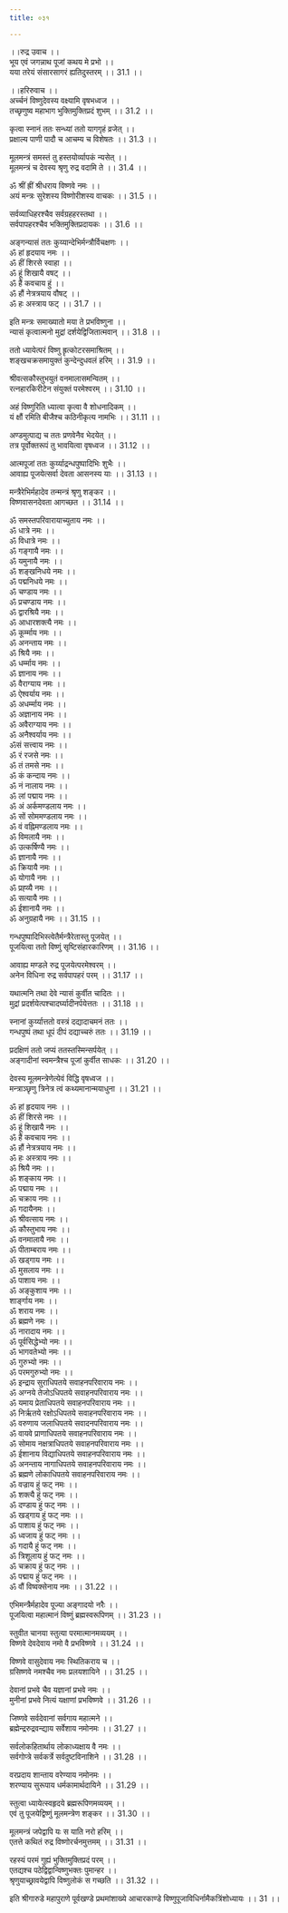 ```yaml
---
title: ०३१

---
```

।।रुद्र उवाच ।।  
भूय एवं जगन्नाथ पूजां कथय मे प्रभो ।।  
यया तरेयं संसारसागरं ह्यतिदुस्तरम् ।। 31.1 ।।  
  
।।हरिरुवाच ।।  
अर्च्चनं विष्णुदेवस्य वक्ष्यामि वृषभध्वज ।।  
तच्छृणुष्व महाभाग भुक्तिमुक्तिप्रदं शुभम् ।। 31.2 ।।  
  
कृत्वा स्नानं ततः सन्ध्यां ततो यागगृहं व्रजेत् ।।  
प्रक्षाल्य पाणी पादौ च आचम्य च विशेषतः ।। 31.3 ।।  
  
मूलमन्त्रं समस्तं तु हस्तयोर्व्यापकं न्यसेत् ।।  
मूलमन्त्रं च देवस्य श्रृणु रुद्र वदामि ते ।। 31.4 ।।  
  
ॐ श्रीं ह्रीं श्रीधराय विष्णवे नमः ।।  
अयं मन्त्रः सुरेशस्य विष्णोरीशस्य वाचकः ।। 31.5 ।।  
  
सर्वव्याधिहरश्चैव सर्वग्रहहरस्तथा ।।  
सर्वपापहरश्चैव भक्तिमुक्तिप्रदायकः ।। 31.6 ।।  
  
अङ्गन्यासं ततः कुय्यान्देभिर्मन्त्रौर्विचक्षणः ।।  
ॐ हां हृदयाय नमः ।।  
ॐ हीं शिरसे स्वाहा ।।  
ॐ हूं शिखायै वषट्‌ ।।  
ॐ हैं कवचाय हुं ।।  
ॐ हौं नेत्रत्रयाय वौषट्‌ ।।  
ॐ हः अस्त्राय फट्‌ ।। 31.7 ।।  
  
इति मन्त्रः समाख्यातो मया ते प्रभविष्णुना ।।  
न्यासं कृत्वात्मनो मुद्रां दर्शयेद्विजितात्मवान् ।। 31.8 ।।  
  
ततो ध्यायेत्परं विष्णु ह्रृत्कोटरसमाश्रितम् ।।  
शङ्खचक्रसमायुक्तं कुन्देन्दुधवलं हरिम् ।। 31.9 ।।  
  
श्रीवत्सकौस्तुभयुतं वनमालासमन्वितम् ।।  
रत्नहारकिरीटेन संयुक्तं परमेश्वरम् ।। 31.10 ।।  
  
अहं विष्णुरिति ध्यात्वा कृत्वा वै शोधनादिकम् ।।  
यं क्षौं रमिति बीजैश्च कठिनीकृत्य नामभिः ।। 31.11 ।।  
  
अण्डमुत्पाद्य च ततः प्रणवेनैव भेदयेत् ।।  
तत्र पूर्वोक्तरूपं तु भावयित्वा वृषध्वज ।। 31.12 ।।  
  
आत्मपूजां ततः कुर्य्याद्रन्धपुष्पादिभिः शुभैः ।।  
आवाह्य पूजयेत्सर्वा देवता आसनस्य याः ।। 31.13 ।।  
  
मन्त्रैरेभिर्महादेव तन्मन्त्रं श्रृणु शङ्कर ।।  
विष्णवासनदेवता आगच्छत ।। 31.14 ।।  
  
ॐ समस्तपरिवारायाच्युताय नमः ।।  
ॐ धात्रे नमः ।।  
ॐ विधात्रे नमः ।।  
ॐ गङ्गायै नमः ।।  
ॐ यमुनायै नमः ।।  
ॐ शङ्खनिधये नमः ।।  
ॐ पद्मनिधये नमः ।।  
ॐ चण्डाय नमः ।।  
ॐ प्रचण्डाय नमः ।।  
ॐ द्वारश्रियै नमः ।।  
ॐ आधारशक्त्यै नमः ।।  
ॐ कूर्म्माय नमः ।।  
ॐ अनन्ताय नमः ।।  
ॐ श्रियै नमः ।।  
ॐ धर्म्माय नमः ।।  
ॐ ज्ञानाय नमः ।।  
ॐ वैराग्याय नमः ।।  
ॐ ऐश्वर्याय नमः ।।  
ॐ अधर्म्माय नमः ।।  
ॐ अज्ञानाय नमः ।।  
ॐ अवैराग्याय नमः ।।  
ॐ अनैश्वर्याय नमः ।।  
ॐसं सत्त्वाय नमः ।।  
ॐ रं रजसे नमः ।।  
ॐ तं तमसे नमः ।।  
ॐ कं कन्दाय नमः ।।  
ॐ नं नालाय नमः ।।  
ॐ लां पद्माय नमः ।।  
ॐ अं अर्कमण्डलाय नमः ।।  
ॐ सों सोममण्डलाय नमः ।।  
ॐ वं वह्निमण्डलाय नमः ।।  
ॐ विमलायै नमः ।।  
ॐ उत्कर्षिण्यै नमः ।।  
ॐ ज्ञानायै नमः ।।  
ॐ क्रियायै नमः ।।  
ॐ योगायै नमः ।।  
ॐ प्रह्व्यै नमः ।।  
ॐ सत्यायै नमः ।।  
ॐ ईशानायै नमः ।।  
ॐ अनुग्रहायै नमः ।। 31.15 ।।  
  
गन्धपुष्पादिभिस्त्वेतैर्मन्त्रैरेतास्तु पूजयेत् ।।  
पूजयित्वा ततो विष्णुं सृष्टिसंहारकारिणम् ।। 31.16 ।।  
  
आवाह्य मण्डले रुद्र पूजयेत्परमेश्वरम् ।।  
अनेन विधिना रुद्र सर्वपापहरं परम् ।। 31.17 ।।  
  
यथात्मनि तथा देवे न्यासं कुर्वीत चादितः ।।  
मुद्रां प्रदर्शयेत्पश्चादर्घ्यादीनर्पयेत्ततः ।। 31.18 ।।  
  
स्नानां कुर्य्यात्ततो वस्त्रं दद्यादाचमनं ततः ।।  
गन्धपुष्पं तथा धूपं दीपं दद्याच्चरुं ततः ।। 31.19 ।।  
  
प्रदक्षिणं ततो जप्यं ततस्तस्मिन्सर्पयेत् ।।  
अङ्गादीनां स्वमन्त्रैश्च पूजां कुर्वीत साधकः ।। 31.20 ।।  
  
देवस्य मूलमन्त्रेणेत्येवं विद्धि वृषध्वज ।।  
मन्त्राञ्छृणु त्रिनेत्र त्वं कथ्यमानान्मयाधुना ।। 31.21 ।।  
  
ॐ हां हृदयाय नमः ।।  
ॐ हीं शिरसे नमः ।।  
ॐ हूं शिखायै नमः ।।  
ॐ हैं कवचाय नमः ।।  
ॐ हौं नेत्रत्रयाय नमः ।।  
ॐ हः अस्त्राय नमः ।।  
ॐ श्रियै नमः ।।  
ॐ शङ्काय नमः ।।  
ॐ पद्माय नमः ।।  
ॐ चक्राय नमः ।।  
ॐ गदायैनमः ।।  
ॐ श्रीवत्साय नमः ।।  
ॐ कौस्तुभाय नमः ।।  
ॐ वनमालायै नमः ।।  
ॐ पीताम्बराय नमः ।।  
ॐ खड्गाय नमः ।।  
ॐ मुसलाय नमः ।।  
ॐ पाशाय नमः ।।  
ॐ अङ्कुशाय नमः ।।  
शार्ङ्गाय नमः ।।  
ॐ शराय नमः ।।  
ॐ ब्रह्मणे नमः ।।  
ॐ नारादाय नमः ।।  
ॐ पूर्वसिद्धेभ्यो नमः ।।  
ॐ भागवतेभ्यो नमः ।।  
ॐ गुरुभ्यो नमः ।।  
ॐ परमगुरुभ्यो नमः ।।  
ॐ इन्द्राय सुराधिपतये सवाहनपरिवाराय नमः ।।  
ॐ अग्नये तेजोऽधिपतये सवाहनपरिवाराय नमः ।।  
ॐ यमाय प्रेताधिपतये सवाहनपरिवाराय नमः ।।  
ॐ निर्ऋतये रक्षोऽधिपतये सवाहनपरिवाराय नमः ।।  
ॐ वरुणाय जलाधिपतये सवादनपरिवाराय नमः ।।  
ॐ वायवे प्राणाधिपतये सवाहनपरिवाराय नमः ।।  
ॐ सोमाय नक्षत्राधिपतये सवाहनपरिवाराय नमः ।।  
ॐ ईशानाय विद्याधिपतये सवाहनपरिवाराय नमः ।।  
ॐ अनन्ताय नागाधिपतये सवाहनपरिवाराय नमः ।।  
ॐ ब्रह्मणे लोकाधिपतये सवाहनपरिवाराय नमः ।।  
ॐ वज्राय हुं फट्‌ नमः ।।  
ॐ शक्त्यै हुं फट्‌ नमः ।।  
ॐ दण्डाय हुं फट्‌ नमः ।।  
ॐ खड्गाय हुं फट्‌ नमः ।।  
ॐ पाशाय हुं फट्‌ नमः ।।  
ॐ ध्वजाय हुं फट् नमः ।।  
ॐ गदायै हुं फट्‌ नमः ।।  
ॐ त्रिशूलाय हुं फट्‌ नमः ।।  
ॐ चक्राय हुं फट् नमः ।।  
ॐ पद्माय हुं फट् नमः ।।  
ॐ वौं विष्वक्सेनाय नमः ।। 31.22 ।।  
  
एभिमन्त्रैर्महादेव पूज्या अङ्गादयो नरैः ।।  
पूजयित्वा महात्मानं विष्णुं ब्रह्मस्वरूपिणम् ।। 31.23 ।।  
  
स्तुवीत चानया स्तुत्या परमात्मानमव्ययम् ।।  
विष्णवे देवदेवाय नमो वै प्रभविष्णवे ।। 31.24 ।।  
  
विष्णवे वासुदेवाय नमः स्थितिकराय च ।।  
ग्रसिष्णवे नमश्चैव नमः प्रलयशायिने ।। 31.25 ।।  
  
देवानां प्रभवे चैव यज्ञानां प्रभवे नमः ।।  
मुनीनां प्रभवे नित्यं यक्षाणां प्रभविष्णवे ।। 31.26 ।।  
  
जिष्णवे सर्वदेवानां सर्वगाय महात्मने ।।  
ब्रह्मेन्द्ररुद्रवन्द्याय सर्वेशाय नमोनमः ।। 31.27 ।।  
  
सर्वलोकहितार्थाय लोकाध्यक्षाय वै नमः ।।  
सर्वगोप्त्रे सर्वकर्त्रे सर्वदुष्टविनाशिने ।। 31.28 ।।  
  
वरप्रदाय शान्ताय वरेण्याय नमोनमः ।।  
शरण्याय सुरूपाय धर्मकामार्थदायिने ।। 31.29 ।।  
  
स्तुत्वा ध्यायेत्स्वहृदये ब्रह्मरूपिणमव्ययम् ।।  
एवं तु पूजयेद्विष्णुं मूलमन्त्रेण शङ्कर ।। 31.30 ।।  
  
मूलमन्त्रं जपेद्वापि यः स याति नरो हरिम् ।।  
एतत्ते कथितं रुद्र विष्णोरर्चनमुत्तमम् ।। 31.31 ।।  
  
रहस्यं परमं गुह्यं भुक्तिमुक्तिप्रदं परम् ।।  
एतद्यश्च पठेद्विद्वान्विष्णुभक्तः पुमान्हर ।।  
श्रृणुयाच्छ्रावयेद्वापि विष्णुलोकं स गच्छति ।। 31.32 ।।  
  
इति श्रीगारुडे महापुराणे पूर्वखण्डे प्रथमांशाख्ये आचारकाण्डे विष्णुपूजाविधिर्नामैकत्रिंशोध्यायः ।। 31 ।।